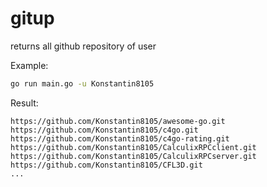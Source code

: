 # gitup

returns all github repository of user

Example:

```cmd
go run main.go -u Konstantin8105
```

Result:
```
https://github.com/Konstantin8105/awesome-go.git
https://github.com/Konstantin8105/c4go.git
https://github.com/Konstantin8105/c4go-rating.git
https://github.com/Konstantin8105/CalculixRPCclient.git
https://github.com/Konstantin8105/CalculixRPCserver.git
https://github.com/Konstantin8105/CFL3D.git
...
```

